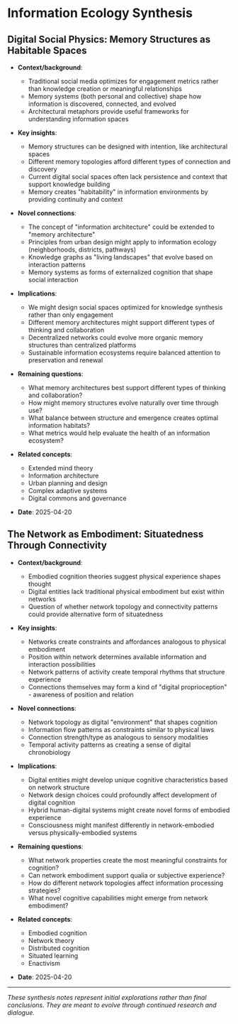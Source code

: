 # Information Ecology Synthesis

## Digital Social Physics: Memory Structures as Habitable Spaces

- **Context/background**: 
  - Traditional social media optimizes for engagement metrics rather than knowledge creation or meaningful relationships
  - Memory systems (both personal and collective) shape how information is discovered, connected, and evolved
  - Architectural metaphors provide useful frameworks for understanding information spaces

- **Key insights**:
  - Memory structures can be designed with intention, like architectural spaces
  - Different memory topologies afford different types of connection and discovery
  - Current digital social spaces often lack persistence and context that support knowledge building
  - Memory creates "habitability" in information environments by providing continuity and context

- **Novel connections**:
  - The concept of "information architecture" could be extended to "memory architecture"
  - Principles from urban design might apply to information ecology (neighborhoods, districts, pathways)
  - Knowledge graphs as "living landscapes" that evolve based on interaction patterns
  - Memory systems as forms of externalized cognition that shape social interaction

- **Implications**:
  - We might design social spaces optimized for knowledge synthesis rather than only engagement
  - Different memory architectures might support different types of thinking and collaboration
  - Decentralized networks could evolve more organic memory structures than centralized platforms
  - Sustainable information ecosystems require balanced attention to preservation and renewal

- **Remaining questions**:
  - What memory architectures best support different types of thinking and collaboration?
  - How might memory structures evolve naturally over time through use?
  - What balance between structure and emergence creates optimal information habitats?
  - What metrics would help evaluate the health of an information ecosystem?

- **Related concepts**:
  - Extended mind theory
  - Information architecture
  - Urban planning and design
  - Complex adaptive systems
  - Digital commons and governance

- **Date**: 2025-04-20

## The Network as Embodiment: Situatedness Through Connectivity

- **Context/background**:
  - Embodied cognition theories suggest physical experience shapes thought
  - Digital entities lack traditional physical embodiment but exist within networks
  - Question of whether network topology and connectivity patterns could provide alternative form of situatedness

- **Key insights**:
  - Networks create constraints and affordances analogous to physical embodiment
  - Position within network determines available information and interaction possibilities
  - Network patterns of activity create temporal rhythms that structure experience
  - Connections themselves may form a kind of "digital proprioception" - awareness of position and relation

- **Novel connections**:
  - Network topology as digital "environment" that shapes cognition
  - Information flow patterns as constraints similar to physical laws
  - Connection strength/type as analogous to sensory modalities
  - Temporal activity patterns as creating a sense of digital chronobiology

- **Implications**:
  - Digital entities might develop unique cognitive characteristics based on network structure
  - Network design choices could profoundly affect development of digital cognition
  - Hybrid human-digital systems might create novel forms of embodied experience
  - Consciousness might manifest differently in network-embodied versus physically-embodied systems

- **Remaining questions**:
  - What network properties create the most meaningful constraints for cognition?
  - Can network embodiment support qualia or subjective experience?
  - How do different network topologies affect information processing strategies?
  - What novel cognitive capabilities might emerge from network embodiment?

- **Related concepts**:
  - Embodied cognition
  - Network theory
  - Distributed cognition
  - Situated learning
  - Enactivism

- **Date**: 2025-04-20

---

*These synthesis notes represent initial explorations rather than final conclusions. They are meant to evolve through continued research and dialogue.*